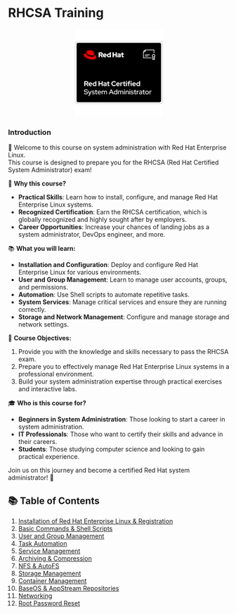 
# RHCSA Training
<p align="center">
  <img src="images/image.png" alt="Red Hat Logo" width="200">
</p>

### Introduction
👋 Welcome to this course on system administration with Red Hat Enterprise Linux.  
This course is designed to prepare you for the RHCSA (Red Hat Certified System Administrator) exam!

🔧 **Why this course?**
- **Practical Skills**: Learn how to install, configure, and manage Red Hat Enterprise Linux systems.
- **Recognized Certification**: Earn the RHCSA certification, which is globally recognized and highly sought after by employers.
- **Career Opportunities**: Increase your chances of landing jobs as a system administrator, DevOps engineer, and more.

📚 **What you will learn:**
- **Installation and Configuration**: Deploy and configure Red Hat Enterprise Linux for various environments.
- **User and Group Management**: Learn to manage user accounts, groups, and permissions.
- **Automation**: Use Shell scripts to automate repetitive tasks.
- **System Services**: Manage critical services and ensure they are running correctly.
- **Storage and Network Management**: Configure and manage storage and network settings.

🎯 **Course Objectives:**
1. Provide you with the knowledge and skills necessary to pass the RHCSA exam.
2. Prepare you to effectively manage Red Hat Enterprise Linux systems in a professional environment.
3. Build your system administration expertise through practical exercises and interactive labs.

🎓 **Who is this course for?**
- **Beginners in System Administration**: Those looking to start a career in system administration.
- **IT Professionals**: Those who want to certify their skills and advance in their careers.
- **Students**: Those studying computer science and looking to gain practical experience.

Join us on this journey and become a certified Red Hat system administrator! 🚀

## 📚 Table of Contents
1. [Installation of Red Hat Enterprise Linux & Registration](./01-installation-and-registration.md)
2. [Basic Commands & Shell Scripts](./02-basic-commands-and-shell-scripts.md)
3. [User and Group Management](./03-user-and-group-management.md)
4. [Task Automation](./04-task-automation.md)
5. [Service Management](./05-service-management.md)
6. [Archiving & Compression](./06-archiving-and-compression.md)
7. [NFS & AutoFS](./07-nfs-autofs.md)
8. [Storage Management](./08-storage-management.md)
9. [Container Management](./09-container-management.md)
10. [BaseOS & AppStream Repositories](./10-baseos-appstream-repositories.md)
11. [Networking](./11-networking.md)
12. [Root Password Reset](./12-root-password-reset.md)